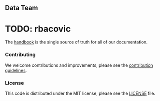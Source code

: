 ## Data Team
# TODO: rbacovic
The [handbook](https://about.gitlab.com/handbook/business-ops/data-team/) is the single source of truth for all of our documentation. 

### Contributing

We welcome contributions and improvements, please see the [contribution guidelines](CONTRIBUTING.md).

### License

This code is distributed under the MIT license, please see the [LICENSE](LICENSE) file.
